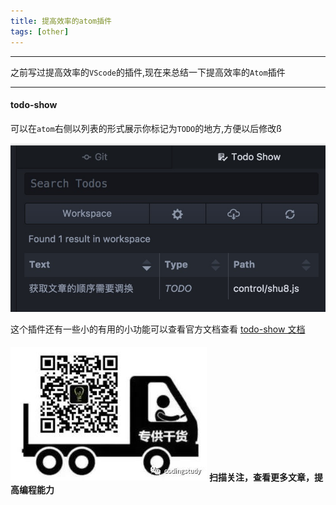```yaml
---
title: 提高效率的atom插件
tags: [other]
---
```

----------------------------------------------

之前写过提高效率的`VScode`的插件,现在来总结一下提高效率的`Atom`插件

--------------------------------------------

<!--more-->

#### todo-show

可以在`atom`右侧以列表的形式展示你标记为`TODO`的地方,方便以后修改ß

![todo_show](/images/提高效率的atom插件/todo_show.jpg)

这个插件还有一些小的有用的小功能可以查看官方文档查看 [todo-show 文档](https://atom.io/packages/todo-show)

#### 

![alt](/images/Wechatcode.jpg)
**扫描关注，查看更多文章，提高编程能力**